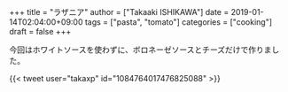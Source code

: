 +++
title = "ラザニア"
author = ["Takaaki ISHIKAWA"]
date = 2019-01-14T02:04:00+09:00
tags = ["pasta", "tomato"]
categories = ["cooking"]
draft = false
+++

今回はホワイトソースを使わずに、ボロネーゼソースとチーズだけで作りました。  

{{< tweet user="takaxp" id="1084764017476825088" >}}